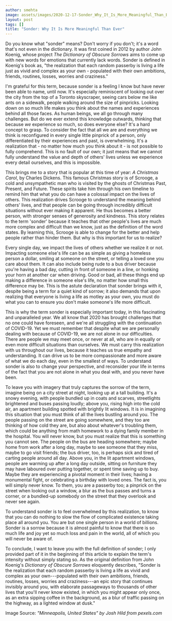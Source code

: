 ```yaml
---
author: smehta
image: assets/images/2020-12-17-Sonder_Why_It_Is_More_Meaningful_Than_Ever.jpeg
layout: post
tags: []
title: "Sonder: Why It Is More Meaningful Than Ever"
---
```


Do you know what "sonder" means? Don't worry if you don't; it's a word
that's not even in the dictionary. It was first coined in 2012 by author
John Koenig, whose project *The Dictionary of Obscure Sorrows* aims to
come up with new words for emotions that currently lack words. Sonder is
defined in Koenig's book as, "the realization that each random passerby
is living a life just as vivid and complex as your own - populated with
their own ambitions, friends, routines, losses, worries and craziness."

I'm grateful for this term, because sonder is a feeling I know but have
never been able to name, until now. It's especially reminiscent of
looking out over the city from the top of a Toronto skyscraper, seeing
cars below me like ants on a sidewalk, people walking around the size of
pinpricks. Looking down on so much life makes you think about the names
and experiences behind all those faces. As human beings, we all go
through many challenges. But do we ever extend this knowledge outwards,
thinking that because *we* experience so much, so does everyone else?
It's a hard concept to grasp. To consider the fact that all we are and
everything we think is reconfigured in every single little pinprick of a
person, only differentiated by their experiences and past, is
overwhelming. It's a realization that - no matter how much you think
about it - is not possible to fully comprehend. This is no fault of our
own; it just means that we cannot fully understand the value and depth
of others' lives unless we experience every detail ourselves, and this
is impossible.

This brings me to a story that is popular at this time of year: *A
Christmas Carol*, by Charles Dickens. This famous Christmas story is of
Scrooge, a cold and unsympathetic man who is visited by the ghosts of
Christmas Past, Present, and Future. These spirits take him through his
own timeline to remind him that what you do can have a colossal impact
on the lives of others. This realization drives Scrooge to understand
the meaning behind others' lives, and that people can be going through
incredibly difficult situations without ever making it apparent. He thus
becomes a better person, with stronger senses of generosity and
kindness. This story relates to the term 'sonder' because it teaches
that other people's lives are much more complex and difficult than we
know, just as the definition of the word states. By learning this,
Scrooge is able to change for the better and help people rather than
hinder them. But why is this important for us to realize?

Every single day, we impact the lives of others whether we realize it or
not. Impacting someone else's life can be as simple as giving a homeless
person a dollar, smiling at someone on the street, or telling a loved
one you care about them. It can also include being rude to a bus driver
because you're having a bad day, cutting in front of someone in a line,
or honking your horn at another car when driving. Good or bad, all these
things end up making a difference in someone else's life, no matter how
small this difference may be. This is the astute declaration that sonder
brings with it, despite being a term for a quiet kind of sorrow; it also
demands that upon realizing that everyone is living a life as motley as
your own, you must do what you can to ensure you don't make someone's
life more difficult.

This is why the term sonder is especially important today, in this
fascinating and unparalleled year. We all know that 2020 has brought
challenges that no one could have foreseen, and we're all struggling
with the continuation of COVID-19. Yet we must remember that despite
what we are personally dealing with because of COVID-19, we are not
alone in our difficulties. There are people we may meet once, or never
at all, who are in equally or even more difficult situations than
ourselves. We must carry this realization with us throughout our lives,
because it teaches us true empathy and understanding. It can drive us to
be more compassionate and more aware of what we do each day, even in the
smallest of ways. To understand sonder is also to change your
perspective, and reconsider your life in terms of the fact that you are
not alone in what you deal with, and you never have been.

To leave you with imagery that truly captures the sorrow of the term,
imagine being on a city street at night, looking up at a tall building.
It's a snowy evening, with people bundled up in coats and scarves,
streetlights brightened and buses passing loudly; above you, rising high
into the cold air, an apartment building spotted with brightly lit
windows. It is in imagining this situation that you must think of all
the lives bustling around you. The people passing on the street are
going somewhere, and they too are thinking of how cold they are, but
also about whatever's troubling them, which could be anything from math
homework to a dying family member in the hospital. You will never know,
but you must realize that this is something you cannot see. The people
on the bus are heading somewhere; maybe home from work after a long day,
maybe to see someone that they miss, maybe to go visit friends; the bus
driver, too, is perhaps sick and tired of carting people around all day.
Above you, in the lit apartment windows, people are warming up after a
long day outside, sitting on furniture they may have laboured over
putting together, or spent time saving up to buy. Maybe they are
experiencing a pivotal moment in their lives; having a monumental fight,
or celebrating a birthday with loved ones. The fact is, you will simply
never know. To them, you are a passerby too; a pinprick on the street
when looking out a window, a blur as the bus passes and turns a corner,
or a bundled-up somebody on the street that they overlook and never see
again.

To understand sonder is to feel overwhelmed by this realization, to know
that you can do nothing to slow the flow of complicated existence taking
place all around you. You are but one single person in a world of
billions. Sonder is a sorrow because it is almost painful to know that
there is so much life and joy yet so much loss and pain in the world,
all of which you will never be aware of.

To conclude, I want to leave you with the full definition of sonder; I
only provided part of it in the beginning of this article to explain the
term's intensity without simply stating so. As the original definition
from John Koenig's *Dictionary of Obscure Sorrows* eloquently describes,
"Sonder is the realization that each random passerby is living a life as
vivid and complex as your own---populated with their own ambitions,
friends, routines, losses, worries and craziness---an epic story that
continues invisibly around you, with elaborate passageways to thousands
of other lives that you'll never know existed, in which you might appear
only once, as an extra sipping coffee in the background, as a blur of
traffic passing on the highway, as a lighted window at dusk."

Image Source: *"Minneapolis, United States" by Josh Hild from
pexels.com*
